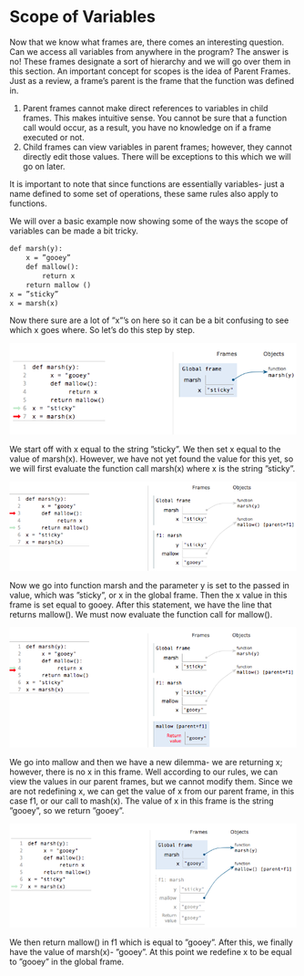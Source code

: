 # Scope of Variables

Now that we know what frames are, there comes an interesting question. Can we access all variables from anywhere in the program? The answer is no! These frames designate a sort of hierarchy and we will go over them in this section. An important concept for scopes is the idea of Parent Frames. Just as a review, a frame’s parent is the frame that the function was defined in.

1. Parent frames cannot make direct references to variables in child frames. This makes intuitive sense. You cannot be sure that a function call would occur, as a result, you have no knowledge on if a frame executed or not.
2. Child frames can view variables in parent frames; however, they cannot directly edit those values. There will be exceptions to this which we will go on later.

It is important to note that since functions are essentially variables- just a name defined to some set of operations, these same rules also apply to functions.

We will over a basic example now showing some of the ways the scope of variables can be made a bit tricky.

```text
def marsh(y):
    x = ”gooey”
    def mallow():
        return x
    return mallow () 
x = ”sticky”
x = marsh(x)
```

Now there sure are a lot of ”x”’s on here so it can be a bit confusing to see which x goes where. So let’s do this step by step.

![](../.gitbook/assets/varscope1.png)

We start off with x equal to the string ”sticky”. We then set x equal to the value of marsh\(x\). However, we have not yet found the value for this yet, so we will first evaluate the function call marsh\(x\) where x is the string ”sticky”.

![](../.gitbook/assets/varscope2.png)

Now we go into function marsh and the parameter y is set to the passed in value, which was ”sticky”, or x in the global frame. Then the x value in this frame is set equal to gooey. After this statement, we have the line that returns mallow\(\). We must now evaluate the function call for mallow\(\).

![](../.gitbook/assets/varscope3.png)

We go into mallow and then we have a new dilemma- we are returning x; however, there is no x in this frame. Well according to our rules, we can view the values in our parent frames, but we cannot modify them. Since we are not redefining x, we can get the value of x from our parent frame, in this case f1, or our call to mash\(x\). The value of x in this frame is the string ”gooey”, so we return ”gooey”.

![](../.gitbook/assets/varscope4.png)

We then return mallow\(\) in f1 which is equal to ”gooey”. After this, we finally have the value of marsh\(x\)- ”gooey”. At this point we redefine x to be equal to ”gooey” in the global frame.

